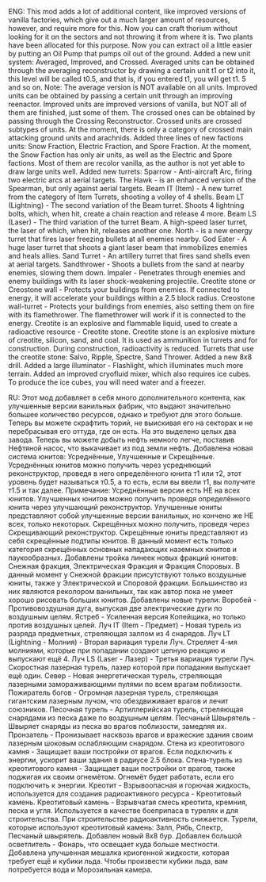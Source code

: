 ENG:
This mod adds a lot of additional content, like improved versions of vanilla factories,
which give out a much larger amount of resources, however, and require more for this.
Now you can craft thorium without looking for it on the sectors and not throwing it from where it is. Two plants have been allocated for this purpose.
Now you can extract oil a little easier by putting an Oil Pump that pumps oil out of the ground.
Added a new unit system:
Averaged, Improved, and Crossed.
Averaged units can be obtained through the averaging reconstructor by drawing a certain unit t1 or t2 into it, this level will be called t0.5,
and that is, if you entered t1, you will get t1. 5 and so on.
Note: The average version is NOT available on all units.
Improved units can be obtained by passing a certain unit through an improving reenactor.
Improved units are improved versions of vanilla, but NOT all of them are finished, just some of them.
The crossed ones can be obtained by passing through the Crossing Reconstructor.
Crossed units are crossed subtypes of units.
At the moment, there is only a category of crossed main attacking ground units and arachnids.
Added three lines of new factions units:
Snow Fraction, Electric Fraction, and Spore Fraction.
At the moment, the Snow Faction has only air units, as well as the Electric and Spore factions. Most of them are recolor vanilla, as the author is not yet able to draw large units well.
Added new turrets:
Sparrow - Anti-aircraft Arc, firing two electric arcs at aerial targets.
The Hawk -  is an enhanced version of the Spearman, but only against aerial targets.
Beam IT (Item) - A new turret from the category of Item Turrets, shooting a volley of 4 shells.
Beam LT (Lightning) - The second variation of the Beam turret. Shoots 4 lightning bolts, which, when hit, create a chain reaction and release 4 more.
Beam LS (Laser) - The third variation of the turret Beam. A high-speed laser turret, the laser of which, when hit, releases another one.
North - is a new energy turret that fires laser freezing bullets at all enemies nearby.
God Eater - A huge laser turret that shoots a giant laser beam that immobilizes enemies and heals allies.
Sand Turret - An artillery turret that fires sand shells even at aerial targets.
Sandthrower - Shoots a bullets from the sand at nearby enemies, slowing them down.
Impaler - Penetrates through enemies and enemy buildings with its laser shock-weakening projectile.
Creotite stone or Creostone wall - Protects your buildings from enemies. If connected to energy, it will accelerate your buildings within a 2.5 block radius.
Creostone wall-turret - Protects your buildings from enemies, also setting them on fire with its flamethrower. The flamethrower will work if it is connected to the energy.
Creotite is an explosive and flammable liquid, used to create a radioactive resource - Creotite stone.
Creotite stone is an explosive mixture of creotite, silicon, sand, and coal. It is used as ammunition in turrets and for construction. During construction, radioactivity is reduced.
Turrets that use the creotite stone: Salvo, Ripple, Spectre, Sand Thrower.
Added a new 8x8 drill.
Added a large illuminator - Flashlight, which illuminates much more terrain.
Added an improved cryofluid mixer, which also requires ice cubes.
To produce the ice cubes, you will need water and a freezer.

RU:
Этот мод добавляет в себя много дополнительного контента, как улучшенные версии ванильных фабрик,
что выдают значительно большее количество ресурсов, однако и требуют для этого больше.
Теперь вы можете скрафтить торий, не выискивая его на секторах и не перебрасывая его оттуда, где он есть. На это выделено целых два завода.
Теперь вы можете добыть нефть немного легче, поставив Нефтяной насос, что выкачивает из под земли нефть.
Добавлена новая система юнитов:
Усреднённые, Улучшенные и Скрещённые.
Усреднённых юнитов можно получить через усредняющий реконструктор, проведя в него определённого юнита т1 или т2, этот уровень будет называться т0.5,
а то есть, если вы ввели т1, вы получите т1.5 и так далее.
Примечание: Усреднённые версии есть НЕ на всех юнитов.
Улучшенных юнитов можно получить проведя определённого юнита через улучшающий реконструктор.
Улучшенные юниты представляют собой улучшенные версии ванильных, но кончено же НЕ всех, только некоторых.
Скрещённых можно получить, проведя через Скрещивающий реконструктор.
Скрещённые юниты представляют из себя скрещённые подтипы юнитов.
В данный момент есть только категория скрещённых основных нападающих наземных юнитов и паукообразных.
Добавлены тройка линеек новых фракций юнитов:
Снежная фракция, Электрическая Фракция и Фракция Споровых.
В данный момент у Снежной фракции присутствуют только воздушные юниты, также у Электрической и Споровой фракции. Большинство из них являются реколором ванильных, так как автор пока не умеет хорошо рисовать больших юнитов.
Добавлены новые турели:
Воробей - Противовоздушная дуга, выпуская две электрические дуги по воздушным целям.
Ястреб - Усиленная версия Копейщика, но только против воздушных целей.
Луч IT (Item - Предмет) - Новая турель из разряда предметных, стреляющая залпом из 4 снарядов.
Луч LT (Lightning - Молния) - Вторая вариация турели Луч. Стреляет 4-мя молниями, которые при попадании создают цепную реакцию и выпускают ещё 4.
Луч LS (Laser - Лазер) - Третья вариация турели Луч. Скоростная лазерная турель, лазер которой при попадании выпускает ещё один.
Север - Новая энергетическая турель, стреляющая лазерными замораживающими пулями по всем врагам поблизости.
Пожиратель богов - Огромная лазерная турель, стреляющая гигантским лазерным лучом, что обездвиживает врагов и лечит союзников.
Песочная турель - Артиллерийская турель, стреляющая снарядами из песка даже по воздушным целям.
Песчаный Швырятель - Швыряет снаряды из песка во врагов поблизости, замедляя их.
Пронзатель - Пронизывает насквозь врагов и вражеские здания своим лазерным шоковым ослабляющим снарядом.
Стена из креотитового камня - Защищает ваши постройки от врагов. Если подключить к энергии, ускорит ваши здания в радиусе 2.5 блока.
Стена-турель из креотитового камня - Защищает ваши постройки от врагов, также поджигая их своим огнемётом. Огнемёт будет работать, если его подключить к энергии.
Креотит - Взрывоопасная и горючая жидкость, используется для создания радиоактивного ресурса - Креотитовый камень.
Креотитовый камень - Взрывчатая смесь креотита, кремния, песка и угля. Используется в качестве боеприпаса в турелях и для строительства. При строительстве радиоактивность снижается.
Турели, которые используют креотитовый камень: Залп, Рябь, Спектр, Песчаный швырятель.
Добавлен новый 8х8 бур.
Добавлен большой осветлитель - Фонарь, что освещает куда больше местности.
Добавлена улучшенная мешалка криогенной жидкости, которая требует ещё и кубики льда.
Чтобы произвести кубики льда, вам потребуется вода и Морозильная камера.
